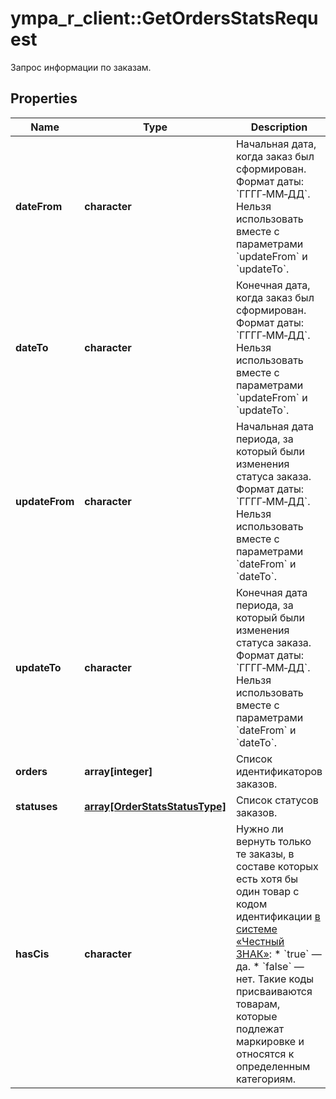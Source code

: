 # ympa_r_client::GetOrdersStatsRequest

Запрос информации по заказам.

## Properties
Name | Type | Description | Notes
------------ | ------------- | ------------- | -------------
**dateFrom** | **character** | Начальная дата, когда заказ был сформирован.  Формат даты: &#x60;ГГГГ‑ММ‑ДД&#x60;.  Нельзя использовать вместе с параметрами &#x60;updateFrom&#x60; и &#x60;updateTo&#x60;.  | [optional] 
**dateTo** | **character** | Конечная дата, когда заказ был сформирован.  Формат даты: &#x60;ГГГГ‑ММ‑ДД&#x60;.  Нельзя использовать вместе с параметрами &#x60;updateFrom&#x60; и &#x60;updateTo&#x60;.  | [optional] 
**updateFrom** | **character** | Начальная дата периода, за который были изменения статуса заказа.  Формат даты: &#x60;ГГГГ‑ММ‑ДД&#x60;.  Нельзя использовать вместе с параметрами &#x60;dateFrom&#x60; и &#x60;dateTo&#x60;.  | [optional] 
**updateTo** | **character** | Конечная дата периода, за который были изменения статуса заказа.  Формат даты: &#x60;ГГГГ‑ММ‑ДД&#x60;.  Нельзя использовать вместе с параметрами &#x60;dateFrom&#x60; и &#x60;dateTo&#x60;.  | [optional] 
**orders** | **array[integer]** | Список идентификаторов заказов. | [optional] 
**statuses** | [**array[OrderStatsStatusType]**](OrderStatsStatusType.md) | Список статусов заказов. | [optional] 
**hasCis** | **character** | Нужно ли вернуть только те заказы, в составе которых есть хотя бы один товар с кодом идентификации [в системе «Честный ЗНАК»](https://честныйзнак.рф/):  * &#x60;true&#x60; — да. * &#x60;false&#x60; — нет. Такие коды присваиваются товарам, которые подлежат маркировке и относятся к определенным категориям.  | [optional] 


